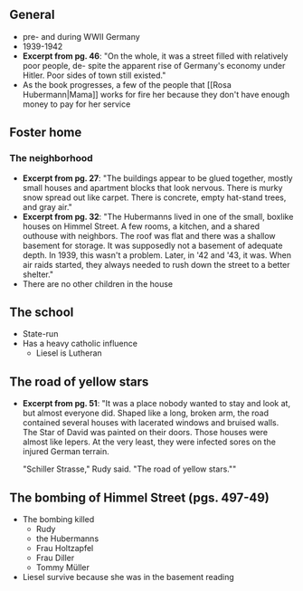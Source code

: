 ## General
- pre- and during WWII Germany
- 1939-1942
- **Excerpt from pg. 46**: "On the whole, it was a street filled with relatively poor people, de- spite the apparent rise of Germany's economy under Hitler. Poor sides of town still existed."
- As the book progresses, a few of the people that [[Rosa Hubermann|Mama]] works for fire her because they don't have enough money to pay for her service
## Foster home
### The neighborhood
- **Excerpt from pg. 27**: "The buildings appear to be glued together, mostly small houses and apartment blocks that look nervous. There is murky snow spread out like carpet. There is concrete, empty hat-stand trees, and gray air."
- **Excerpt from pg. 32**: "The Hubermanns lived in one of the small, boxlike houses on Himmel Street. A few rooms, a kitchen, and a shared outhouse with neighbors. The roof was flat and there was a shallow basement for storage. It was supposedly not a basement of adequate depth. In 1939, this wasn't a problem. Later, in '42 and '43, it was. When air raids started, they always needed to rush down the street to a better shelter."
- There are no other children in the house
## The school
- State-run
- Has a heavy catholic influence
	- Liesel is Lutheran
## The road of yellow stars
- **Excerpt from pg. 51**: "It was a place nobody wanted to stay and look at, but almost everyone did. Shaped like a long, broken arm, the road contained several houses with lacerated windows and bruised walls. The Star of David was painted on their doors. Those houses were almost like lepers. At the very least, they were infected sores on the injured German terrain.
  
  "Schiller Strasse," Rudy said. "The road of yellow stars.""
## The bombing of Himmel Street (pgs. 497-49)
- The bombing killed
	- Rudy
	- the Hubermanns
	- Frau Holtzapfel
	- Frau Diller
	- Tommy Müller
- Liesel survive because she was in the basement reading